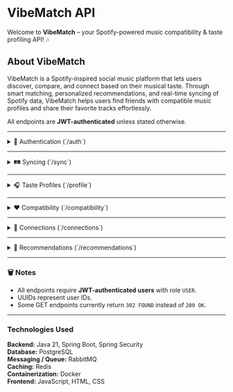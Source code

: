 
# VibeMatch API

Welcome to **VibeMatch** – your Spotify-powered music compatibility & taste profiling API! 🎶

## About VibeMatch

VibeMatch is a Spotify-inspired social music platform that lets users discover, compare, and connect based on their musical taste. Through smart matching, personalized recommendations, and real-time syncing of Spotify data, VibeMatch helps users find friends with compatible music profiles and share their favorite tracks effortlessly.

All endpoints are **JWT-authenticated** unless stated otherwise.

---

<details>
<summary>👑 Authentication (`/auth`)</summary>

| Endpoint                         | Description                                           |
| -------------------------------- | ----------------------------------------------------- |
| `GET /auth/login`                | Redirects user to Spotify OAuth page.                 |
| `GET /auth/callback?code={code}` | Handles OAuth callback, logs in user, returns tokens. |
| `GET /auth/me`                   | Get current user info. ✅ JWT required                 |
| `GET /auth/refresh`              | Refresh Spotify token. ✅ JWT required                 |
| `GET /auth/access-token`         | Get stored Spotify token. ✅ JWT required              |
| `GET /auth/logout`               | Logout user and invalidate session. ✅ JWT required    |

**Example Login Response:**

```json
{
  "username": "victor",
  "refreshToken": "AQDqwe90asdk...",
  "jwtToken": "eyJhbGciOiJIUzI1NiIsInR5..."
}
```

</details>

---

<details>
<summary>🛤️ Syncing (`/sync`)</summary>

* `POST /sync` → Start asynchronous Spotify data sync. Returns `taskId`.
* `GET /sync/status?id={taskId}` → Check sync status: `PENDING`, `RETRYING`, `SUCCESS`, `FAIL`.

**Example Task Response:**

```json
{
  "taskId": "f9c3f871-51a4-45e7-9e40-0f245a3bba90"
}
```

</details>

---

<details>
<summary>🎧 Taste Profiles (`/profile`)</summary>

* `GET /profile/me` → Get your profile.
* `GET /profile/{id}` → Get another user's public profile.
* `DELETE /profile/me` → Delete your profile.

**Example Profile Response:**

```json
{
  "userId": "123e4567-e89b-12d3-a456-426614174000",
  "username": "musiclover42",
  "isPublic": true,
  "topGenres": [
    { "name": "Pop", "percentage": 40.5, "artistCount": 12 },
    { "name": "Indie Rock", "percentage": 25.3, "artistCount": 6 }
  ],
  "topArtists": [
    { "name": "Taylor Swift", "rank": 1 },
    { "name": "The Strokes", "rank": 2 }
  ],
  "mainstreamScore": 73.4,
  "discoveryPattern": "Exploratory",
  "lastUpdated": "2025-08-17T12:34:56"
}
```

</details>

---

<details>
<summary>❤️ Compatibility (`/compatibility`)</summary>

* `GET /compatibility/{id}` → Check compatibility with a user.
* `GET /compatibility/discover` → Find compatible users ranked by score.

**Example Insight:**

* Shared artists & genres
* Compatibility scores (`discoveryCompatibilityScore`, `tasteCompatibilityScore`)
* “Why compatible” insights

</details>

---

<details>
<summary>🔗 Connections (`/connections`)</summary>

Manage your music friendships:

* `GET /connections` → Active connections
* `GET /connections/received` → Pending received requests
* `GET /connections/sent` → Pending sent requests
* `POST /connections/request/{userId}` → Send request
* `PUT /connections/{userId}/accept` → Accept request
* `DELETE /connections/{userId}` → Remove connection

</details>

---

<details>
<summary>🏹 Recommendations (`/recommendations`)</summary>

* `POST /recommendations/{friendId}` → Send track/album/artist recommendation
* `GET /recommendations` → Get received recommendations

**Example Request:**

```json
{
  "spotifyUrl": "https://open.spotify.com/track/1234567890",
  "recommendedName": "Blinding Lights",
  "recommendedToId": "user-uuid-123",
  "type": "track"
}
```

</details>

---

### 🗑️ Notes

* All endpoints require **JWT-authenticated users** with role `USER`.
* UUIDs represent user IDs.
* Some GET endpoints currently return `302 FOUND` instead of `200 OK`.

---

### Technologies Used

**Backend:** Java 21, Spring Boot, Spring Security  
**Database:** PostgreSQL  
**Messaging / Queue:** RabbitMQ  
**Caching:** Redis  
**Containerization:** Docker  
**Frontend:** JavaScript, HTML, CSS
